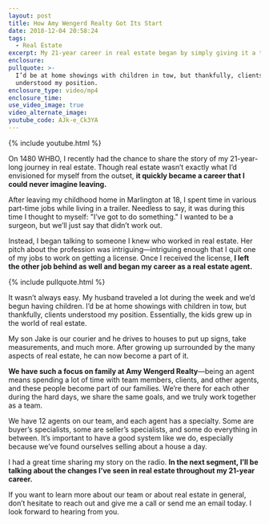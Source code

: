 ```yaml
---
layout: post
title: How Amy Wengerd Realty Got Its Start
date: 2018-12-04 20:58:24
tags:
  - Real Estate
excerpt: My 21-year career in real estate began by simply giving it a try.
enclosure:
pullquote: >-
  I’d be at home showings with children in tow, but thankfully, clients
  understood my position.
enclosure_type: video/mp4
enclosure_time:
use_video_image: true
video_alternate_image:
youtube_code: AJk-e_Ck3YA
---
```


{% include youtube.html %}

On 1480 WHBO, I recently had the chance to share the story of my 21-year-long journey in real estate. Though real estate wasn’t exactly what I’d envisioned for myself from the outset, **it quickly became a career that I could never imagine leaving.**

After leaving my childhood home in Marlington at 18, I spent time in various part-time jobs while living in a trailer. Needless to say, it was during this time I thought to myself: "I’ve got to do something." I wanted to be a surgeon, but we’ll just say that didn’t work out.

Instead, I began talking to someone I knew who worked in real estate. Her pitch about the profession was intriguing—intriguing enough that I quit one of my jobs to work on getting a license. Once I received the license, **I left the other job behind as well and began my career as a real estate agent.**

{% include pullquote.html %}

It wasn’t always easy. My husband traveled a lot during the week and we’d begun having children. I’d be at home showings with children in tow, but thankfully, clients understood my position. Essentially, the kids grew up in the world of real estate.

My son Jake is our courier and he drives to houses to put up signs, take measurements, and much more. After growing up surrounded by the many aspects of real estate, he can now become a part of it.

**We have such a focus on family at Amy Wengerd Realty**—being an agent means spending a lot of time with team members, clients, and other agents, and these people become part of our families. We’re there for each other during the hard days, we share the same goals, and we truly work together as a team.

We have 12 agents on our team, and each agent has a specialty. Some are buyer’s specialists, some are seller’s specialists, and some do everything in between. It’s important to have a good system like we do, especially because we’ve found ourselves selling about a house a day.

I had a great time sharing my story on the radio. **In the next segment, I’ll be talking about the changes I’ve seen in real estate throughout my 21-year career.**

If you want to learn more about our team or about real estate in general, don’t hesitate to reach out and give me a call or send me an email today. I look forward to hearing from you.

&nbsp;
